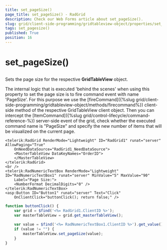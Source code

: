 ```yaml
---
title: set_pageSize()
page_title: set_pageSize() - RadGrid
description: Check our Web Forms article about set_pageSize().
slug: grid/client-side-programming/gridtableview-object/properties/set_pagesize()
tags: set_pagesize()
published: True
position: 16
---
```


# set_pageSize()



## 

Sets the page size for the respective **GridTableView** object.

The internal logic that is executed 'behind the scenes' when using this property to set the page size is to fire command event with name 'PageSize'. For this purpose we use the [fireCommand]({%slug grid/client-side-programming/gridtableview-object/methods/firecommand%}) client-side method of the respective GridTableView client object. Then you can intercept the [ItemCommand]({%slug grid/control-lifecycle/command-reference-%}) server-side event of the grid, check whether the executed command name is "PageSize" and specify the new number of items that will be visualized on the current page.

````ASP.NET
<telerik:RadGrid RenderMode="Lightweight" ID="RadGrid1" runat="server" AllowPaging="True"
    OnNeedDataSource="RadGrid1_NeedDataSource">
    <MasterTableView DataKeyNames="OrderID">
    </MasterTableView>
</telerik:RadGrid>
<br />
<telerik:RadNumericTextBox RenderMode="Lightweight" ID="RadNumericTextBox1" runat="server" MinValue="5" MaxValue="90"
    Label="Page Size:">
    <NumberFormat DecimalDigits="0" />
</telerik:RadNumericTextBox>
<asp:Button ID="Button1" runat="server" Text="Click"
    OnClientClick="buttonClick(); return false;" />
````



````JavaScript
function buttonClick() {
    var grid = $find('<%= RadGrid1.ClientID %>');
    var masterTableView = grid.get_masterTableView();

    var value = $find('<%= RadNumericTextBox1.ClientID %>').get_value();
    if (value != "") {
        masterTableView.set_pageSize(value);
    }
}
````


